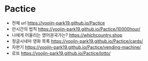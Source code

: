 # Pactice
* 전체 url https://yoojin-park19.github.io/Pactice
* 만시간의 법칙 https://yoojin-park19.github.io/Pactice/10000hour/
* 나에게 어울리는 영어권국가는? https://whichcountry.shop
* 정글시네마 영화 목록 https://yoojin-park19.github.io/Pactice/cards/
* 자판기 https://yoojin-park19.github.io/Pactice/vending-machine/
* 로또 https://yoojin-park19.github.io/Pactice/lotto/
